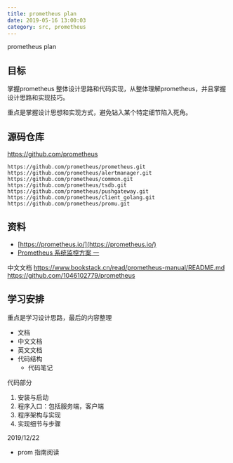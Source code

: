 ```yaml
---
title: prometheus plan
date: 2019-05-16 13:00:03
category: src, prometheus
---
```


prometheus plan


## 目标

掌握prometheus 整体设计思路和代码实现，从整体理解prometheus，并且掌握设计思路和实现技巧。

重点是掌握设计思想和实现方式，避免钻入某个特定细节陷入死角。

## 源码仓库

https://github.com/prometheus

```
https://github.com/prometheus/prometheus.git
https://github.com/prometheus/alertmanager.git
https://github.com/prometheus/common.git
https://github.com/prometheus/tsdb.git
https://github.com/prometheus/pushgateway.git
https://github.com/prometheus/client_golang.git
https://github.com/prometheus/promu.git
```

## 资料

- [https://prometheus.io/](https://prometheus.io/)
- [Prometheus 系统监控方案 一](https://www.cnblogs.com/vovlie/p/Prometheus_CONCEPTS.html)

中文文档
https://www.bookstack.cn/read/prometheus-manual/README.md
https://github.com/1046102779/prometheus


## 学习安排

重点是学习设计思路，最后的内容整理


- 文档
 - 中文文档
 - 英文文档
- 代码结构
  - 代码笔记

代码部分

1. 安装与启动
2. 程序入口：包括服务端，客户端
3. 程序架构与实现
4. 实现细节与步骤

2019/12/22
- prom 指南阅读
